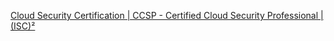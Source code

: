 
[Cloud Security Certification | CCSP - Certified Cloud Security Professional | (ISC)²](https://www.isc2.org/Certifications/CCSP)
